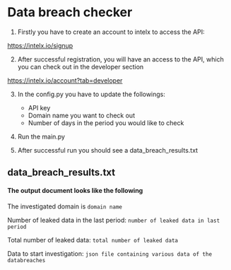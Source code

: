 # Data breach checker

1. Firstly you have to create an account to intelx to access the API:

https://intelx.io/signup

2. After successful registration, you will have an access to the API, which you can check out in the developer section

https://intelx.io/account?tab=developer

3. In the config.py you have to update the followings:
    * API key
    * Domain name you want to check out
    * Number of days in the period you would like to check

4. Run the main.py 

5. After successful run you should see a data_breach_results.txt 

## data_breach_results.txt 

#### The output document looks like the following

The investigated domain is `domain name`

Number of leaked data in the last period: `number of leaked data in last period`

Total number of leaked data: `total number of leaked data`

Data to start investigation: `json file containing various data of the databreaches`
